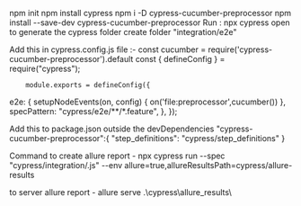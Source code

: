 npm init
npm install cypress
npm i -D  cypress-cucumber-preprocessor
npm install --save-dev cypress-cucumber-preprocessor
Run :
npx cypress open to generate the cypress folder
create folder "integration/e2e"

Add this in cypress.config.js file :- 
    const cucumber = require('cypress-cucumber-preprocessor').default
    const { defineConfig } = require("cypress");

        module.exports = defineConfig({
  e2e: {
    setupNodeEvents(on, config) {
      on('file:preprocessor',cucumber())
    },
    specPattern: "cypress/e2e/**/*.feature",
  },
});


Add this to package.json  outside the devDependencies
"cypress-cucumber-preprocessor":{
    "step_definitions": "cypress/step_definitions"
  }


Command to create allure report - 
npx cypress run --spec "cypress/integration/.js" --env allure=true,allureResultsPath=cypress/allure-results

to server allure report - 
allure serve .\cypress\allure_results\    


